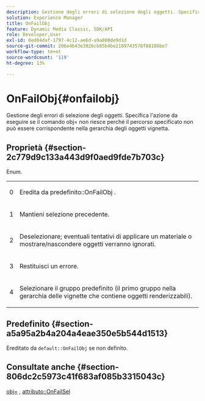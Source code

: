 ```yaml
---
description: Gestione degli errori di selezione degli oggetti. Specifica l'azione da eseguire se il comando obj= non riesce perché il percorso specificato non può essere corrispondente nella gerarchia degli oggetti vignetta.
solution: Experience Manager
title: OnFailObj
feature: Dynamic Media Classic, SDK/API
role: Developer,User
exl-id: 0ed04daf-1797-4c12-ae6d-a9a008de9d1d
source-git-commit: 206e4643e3926cb85b4be2189743578f88180be7
workflow-type: tm+mt
source-wordcount: '119'
ht-degree: 13%

---
```


# OnFailObj{#onfailobj}

Gestione degli errori di selezione degli oggetti. Specifica l&#39;azione da eseguire se il comando obj= non riesce perché il percorso specificato non può essere corrispondente nella gerarchia degli oggetti vignetta.

## Proprietà {#section-2c779d9c133a443d9f0aed9fde7b703c}

Enum.

<table id="simpletable_538B76AB784D4DEE9B8021A6BDCE06AB"> 
 <tr class="strow"> 
  <td class="stentry"> <p>0 </p> </td> 
  <td class="stentry"> <p>Eredita da <span class="codeph"> predefinito::OnFailObj </span>. </p> </td> 
 </tr> 
 <tr class="strow"> 
  <td class="stentry"> <p>1 </p> </td> 
  <td class="stentry"> <p>Mantieni selezione precedente. </p> </td> 
 </tr> 
 <tr class="strow"> 
  <td class="stentry"> <p>2 </p> </td> 
  <td class="stentry"> <p>Deselezionare; eventuali tentativi di applicare un materiale o mostrare/nascondere oggetti verranno ignorati. </p> </td> 
 </tr> 
 <tr class="strow"> 
  <td class="stentry"> <p>3 </p> </td> 
  <td class="stentry"> <p>Restituisci un errore. </p> </td> 
 </tr> 
 <tr class="strow"> 
  <td class="stentry"> <p>4 </p> </td> 
  <td class="stentry"> <p>Selezionare il gruppo predefinito (il primo gruppo nella gerarchia delle vignette che contiene oggetti renderizzabili). </p> </td> 
 </tr> 
</table>

## Predefinito {#section-a5a95a2b4a204a4eae350e5b544d1513}

Ereditato da `default::OnFailObj` se non definito.

## Consultate anche {#section-806dc2c5973c41f683af085b3315043c}

[obj=](../../../../../ir-api/http-protocol/image-rendering-api-ref/c-ir-http-protocol-ref/c-ir-http-protocol-command-reference/r-ir-obj.md#reference-31e7dac7931b4e0eb3c7589f120a1e6a) ,  [attributo::OnFailSel](../../../../../ir-api/material-cat/image-rendering-api-ref/c-ir-material-catalog/c-ir-attributes-reference/r-ir-onfailsel.md#reference-f95e4a4a3c02412b87a2b0acca8a5513)
